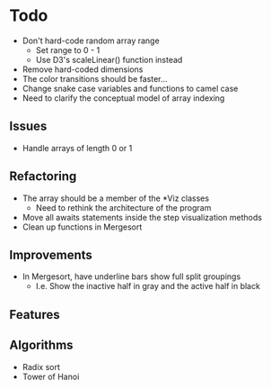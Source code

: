 # Todo

* Don't hard-code random array range
  * Set range to 0 - 1
  * Use D3's scaleLinear() function instead
* Remove hard-coded dimensions
* The color transitions should be faster...
* Change snake case variables and functions to camel case
* Need to clarify the conceptual model of array indexing

## Issues

* Handle arrays of length 0 or 1

## Refactoring

* The array should be a member of the *Viz classes
  * Need to rethink the architecture of the program
* Move all awaits statements inside the step visualization methods
* Clean up functions in Mergesort

## Improvements

* In Mergesort, have underline bars show full split groupings
  * I.e. Show the inactive half in gray and the active half in black

## Features


## Algorithms

* Radix sort
* Tower of Hanoi